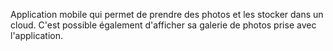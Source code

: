 Application mobile qui permet de prendre des photos et les stocker dans un cloud. C'est possible également d'afficher sa galerie de photos prise avec l'application.
